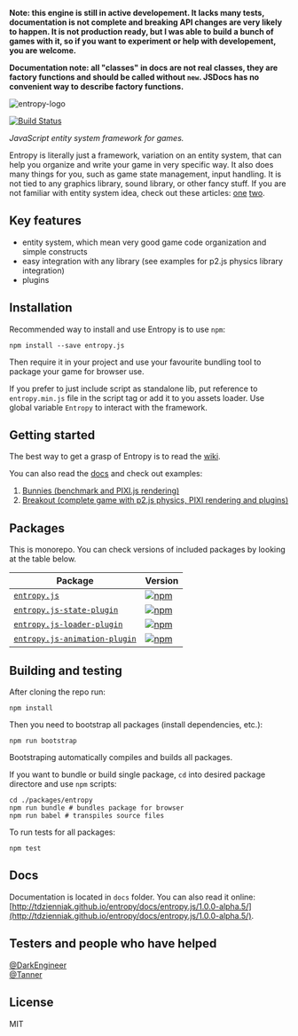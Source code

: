 __Note: this engine is still in active developement. It lacks many tests, documentation is not complete and breaking API changes are very likely to happen. It is not production ready, but I was able to build a bunch of games with it, so if you want to experiment or help with developement, you are welcome.__

__Documentation note: all "classes" in docs are not real classes, they are factory functions and should be called without `new`. JSDocs has no convenient way to describe factory functions.__

![entropy-logo](https://raw.githubusercontent.com/tdzienniak/entropy/master/entropy.png)

[![Build Status](https://travis-ci.org/tdzienniak/entropy.svg?branch=master)](https://travis-ci.org/tdzienniak/entropy)

_JavaScript entity system framework for games._

Entropy is literally just a framework, variation on an entity system, that can help you organize and write your game in very specific way. It also does many things for you, such as game state management, input handling. It is not tied to any graphics library, sound library, or other fancy stuff. If you are not familiar with entity system idea, check out these articles: [one](http://www.gamedev.net/page/resources/_/technical/game-programming/understanding-component-entity-systems-r3013) [two](http://entity-systems.wikidot.com/es-tutorials).

## Key features

- entity system, which mean very good game code organization and simple constructs
- easy integration with any library (see examples for p2.js physics library integration)
- plugins

## Installation

Recommended way to install and use Entropy is to use `npm`:
```
npm install --save entropy.js
```

Then require it in your project and use your favourite bundling tool to package your game for browser use.

If you prefer to just include script as standalone lib, put reference to `entropy.min.js` file in the script tag or add it to you assets loader. Use global variable `Entropy` to interact with the framework.

## Getting started

The best way to get a grasp of Entropy is to read the [wiki](https://github.com/tdzienniak/entropy/wiki).

You can also read the [docs](http://tdzienniak.github.io/entropy/docs/entropy.js/1.0.0-alpha.5/) and check out examples:

1. [Bunnies (benchmark and PIXI.js rendering)](http://tdzienniak.github.io/entropy/example/bunnies/)
2. [Breakout (complete game with p2.js physics, PIXI rendering and plugins)](http://tdzienniak.github.io/entropy/example/breakout/)

## Packages

This is monorepo. You can check versions of included packages by looking at the table below.

| Package | Version |
|---------|---------|
| [`entropy.js`](/packages/entropy) | [![npm](https://img.shields.io/npm/v/entropy.js.svg)](https://www.npmjs.com/package/entropy.js) |
| [`entropy.js-state-plugin`](/packages/entropy-state-plugin) | [![npm](https://img.shields.io/npm/v/entropy.js-state-plugin.svg)](https://www.npmjs.com/package/entropy.js-state-plugin) |
| [`entropy.js-loader-plugin`](/packages/entropy-loader-plugin) | [![npm](https://img.shields.io/npm/v/entropy.js-loader-plugin.svg)](https://www.npmjs.com/package/entropy.js-loader-plugin) |
| [`entropy.js-animation-plugin`](/packages/entropy-animation-plugin) | [![npm](https://img.shields.io/npm/v/entropy.js-animation-plugin.svg)](https://www.npmjs.com/package/entropy.js-animation-plugin) |

## Building and testing

After cloning the repo run:
```
npm install
```

Then you need to bootstrap all packages (install dependencies, etc.):
```
npm run bootstrap
```

Bootstraping automatically compiles and builds all packages.

If you want to bundle or build single package, `cd` into desired package directore and use `npm` scripts:
```
cd ./packages/entropy
npm run bundle # bundles package for browser
npm run babel # transpiles source files
```

To run tests for all packages:
```
npm test
```

## Docs

Documentation is located in `docs` folder. You can also read it online: [http://tdzienniak.github.io/entropy/docs/entropy.js/1.0.0-alpha.5/](http://tdzienniak.github.io/entropy/docs/entropy.js/1.0.0-alpha.5/).

## Testers and people who have helped

[@DarkEngineer](https://github.com/DarkEngineer)  
[@Tanner](https://github.com/tannernetwork)

## License

MIT
